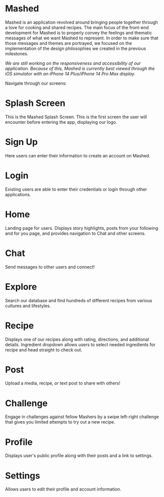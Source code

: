 # Mashed

Mashed is an application revolved around bringing people together through a love for cooking and shared recipes. 
The main focus of the front-end development for Mashed is to properly convey the feelings and thematic messages of what we want Mashed to represent. 
In order to make sure that those messages and themes are portrayed, we focused on the implementation of the design philosophies we created in the previous milestones. 

_We are still working on the responsiveness and accessibility of our application. Because of this, Mashed is currently best viewed through the iOS simulator with an iPhone 14 Plus/iPhone 14 Pro Max display._

Navigate through our screens:

# Splash Screen
This is the Mashed Splash Screen. This is the first screen the user will encounter before entering the app, displaying our logo.

# Sign Up
Here users can enter their information to create an account on Mashed.

# Login
Existing users are able to enter their credentials or login through other applications.

# Home
Landing page for users. Displays story highlights, posts from your following and for you page, and provides navigation to Chat and other screens.

# Chat
Send messages to other users and connect!

# Explore
Search our database and find hundreds of different recipes from various cultures and lifestyles.

# Recipe
Displays one of our recipes along with rating, directions, and additional details. Ingredient dropdown allows users to select needed ingredients for recipe and head straight to check out.

# Post
Upload a media, recipe, or text post to share with others!

# Challenge
Engage in challenges against fellow Mashers by a swipe left-right challenge that gives you limited attempts to try out a new recipe.

# Profile
Displays user's public profile along with their posts and a link to settings.

# Settings
Allows users to edit their profile and account information.
